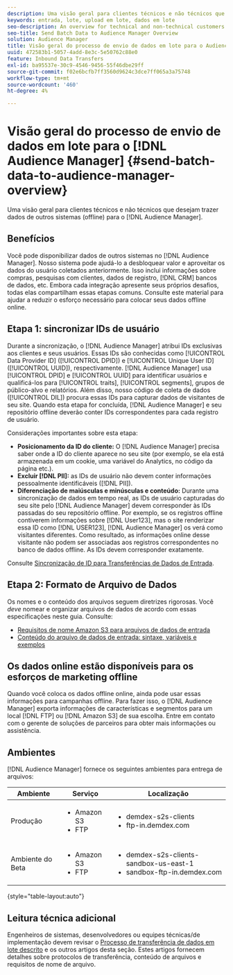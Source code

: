```yaml
---
description: Uma visão geral para clientes técnicos e não técnicos que desejam trazer dados de outros sistemas (offline) para a Audience Manager.
keywords: entrada, lote, upload em lote, dados em lote
seo-description: An overview for technical and non-technical customers who want to bring data from other systems (offline) into Audience Manager. To do so, use the batch upload option in Audience Manager.
seo-title: Send Batch Data to Audience Manager Overview
solution: Audience Manager
title: Visão geral do processo de envio de dados em lote para o Audience Manager
uuid: 472583b1-5057-4add-8e3c-5e50762c88e0
feature: Inbound Data Transfers
exl-id: ba95537e-30c9-4546-9456-55f46dbe29ff
source-git-commit: f02e6bcfb7ff3560d9624c3dce7ff065a3a75748
workflow-type: tm+mt
source-wordcount: '460'
ht-degree: 4%

---
```


# Visão geral do processo de envio de dados em lote para o [!DNL Audience Manager] {#send-batch-data-to-audience-manager-overview}

Uma visão geral para clientes técnicos e não técnicos que desejam trazer dados de outros sistemas (offline) para o [!DNL Audience Manager].

## Benefícios

Você pode disponibilizar dados de outros sistemas no [!DNL Audience Manager]. Nosso sistema pode ajudá-lo a desbloquear valor e aproveitar os dados do usuário coletados anteriormente. Isso inclui informações sobre compras, pesquisas com clientes, dados de registro, [!DNL CRM] bancos de dados, etc. Embora cada integração apresente seus próprios desafios, todas elas compartilham essas etapas comuns. Consulte este material para ajudar a reduzir o esforço necessário para colocar seus dados offline online.

## Etapa 1: sincronizar IDs de usuário

Durante a sincronização, o [!DNL Audience Manager] atribui IDs exclusivas aos clientes e seus usuários. Essas IDs são conhecidas como [!UICONTROL Data Provider ID] ([!UICONTROL DPID]) e [!UICONTROL Unique User ID] ([!UICONTROL UUID]), respectivamente. [!DNL Audience Manager] usa [!UICONTROL DPID] e [!UICONTROL UUID] para identificar usuários e qualificá-los para [!UICONTROL traits], [!UICONTROL segments], grupos de público-alvo e relatórios. Além disso, nosso código de coleta de dados ([!UICONTROL DIL]) procura essas IDs para capturar dados de visitantes de seu site. Quando esta etapa for concluída, [!DNL Audience Manager] e seu repositório offline deverão conter IDs correspondentes para cada registro de usuário.

Considerações importantes sobre esta etapa:

* **Posicionamento da ID do cliente:** O [!DNL Audience Manager] precisa saber onde a ID do cliente aparece no seu site (por exemplo, se ela está armazenada em um cookie, uma variável do Analytics, no código da página etc.).
* **Excluir [!DNL PII]:** as IDs de usuário não devem conter informações pessoalmente identificáveis ([!DNL PII]).
* **Diferenciação de maiúsculas e minúsculas e conteúdo:** Durante uma sincronização de dados em tempo real, as IDs de usuário capturadas do seu site pelo [!DNL Audience Manager] devem corresponder às IDs passadas do seu repositório offline. Por exemplo, se os registros offline contiverem informações sobre [!DNL User123], mas o site renderizar essa ID como [!DNL USER123], [!DNL Audience Manager] os verá como visitantes diferentes. Como resultado, as informações online desse visitante não podem ser associadas aos registros correspondentes no banco de dados offline. As IDs devem corresponder exatamente.

Consulte [Sincronização de ID para Transferências de Dados de Entrada](../../../integration/sending-audience-data/batch-data-transfer-explained/id-sync-http.md).

## Etapa 2: Formato de Arquivo de Dados

Os nomes e o conteúdo dos arquivos seguem diretrizes rigorosas. Você *deve* nomear e organizar arquivos de dados de acordo com essas especificações neste guia. Consulte:

* [Requisitos de nome Amazon S3 para arquivos de dados de entrada](../../../integration/sending-audience-data/batch-data-transfer-explained/inbound-s3-filenames.md)
* [Conteúdo do arquivo de dados de entrada: sintaxe, variáveis e exemplos](../../../integration/sending-audience-data/batch-data-transfer-explained/inbound-file-contents.md)

## Os dados online estão disponíveis para os esforços de marketing offline

Quando você coloca os dados offline online, ainda pode usar essas informações para campanhas offline. Para fazer isso, o [!DNL Audience Manager] exporta informações de características e segmentos para um local [!DNL FTP] ou [!DNL Amazon S3] de sua escolha. Entre em contato com o gerente de soluções de parceiros para obter mais informações ou assistência.

## Ambientes

[!DNL Audience Manager] fornece os seguintes ambientes para entrega de arquivos:

| Ambiente | Serviço | Localização |
|---------|----------|---------|
| Produção | <ul><li>Amazon S3</li><li>FTP</li></ul> | <ul><li>demdex-s2s-clients</li><li>ftp-in.demdex.com</li></ul> |
| Ambiente do Beta | <ul><li>Amazon S3</li><li>FTP</li></ul> | <ul><li>demdex-s2s-clients-sandbox-us-east-1</li><li>sandbox-ftp-in.demdex.com</li></ul> |

{style="table-layout:auto"}

## Leitura técnica adicional

Engenheiros de sistemas, desenvolvedores ou equipes técnicas/de implementação devem revisar o [Processo de transferência de dados em lote descrito](../../../integration/sending-audience-data/batch-data-transfer-explained/batch-data-transfer-explained.md) e os outros artigos desta seção. Estes artigos fornecem detalhes sobre protocolos de transferência, conteúdo de arquivos e requisitos de nome de arquivo.
